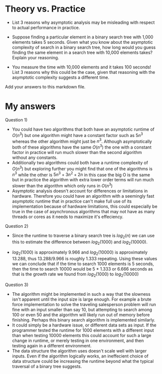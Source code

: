 # Theory vs. Practice

- List 3 reasons why asymptotic analysis may be misleading with respect to
  actual performance in practice.

- Suppose finding a particular element in a binary search tree with 1,000
  elements takes 5 seconds. Given what you know about the asymptotic complexity
  of search in a binary search tree, how long would you guess finding the same
  element in a search tree with 10,000 elements takes? Explain your reasoning.

- You measure the time with 10,000 elements and it takes 100 seconds! List 3
  reasons why this could be the case, given that reasoning with the asymptotic
  complexity suggests a different time.

Add your answers to this markdown file.

# My answers

Question 1)

- You could have two algorithms that both have an asymptotic runtime of $O(n^3)$ but one algorithm might have a constant factor such as $5n^3$ whereas the other algorithm might just be $n^3$. Although asymptotically both of these algorithms have the same $O(n^3)$ the one with a constant factor in practice will run much slower than the second algorithm without any constants.
- Additionally two algorithms could both have a runtime complexity of $O(n^3)$ but exploring further you might find that one of the algorithms is $n^3$ while the other is $5n^3 + 3n^2 + 2n$ in this case the big O is the same but in practice the algorithm with extra lower order terms will run much slower than the algorithm which only runs in $O(n^3)$
- Asymptotic analysis doesn't account for differences or limitations in hardware. Therefore you could have an algorithm with a seemingly fast asymptotic runtime that in practice can't make full use of its implementation because of hardware limitations, this could especially be true in the case of asynchronous algorithms that may not have as many threads or cores as it needs to maximize it's effeciency.

Question 2)

- Since the runtime to traverse a binary search tree is $log_2(n)$ we can use this to estimate the difference between $log_2(1000)$ and $log_2(10000)$.

- $log_2(1000)$ is approximately 9.966 and $log_2(10000)$ is approximately 13.288, thus 13.288/9.966 is roughly 1.333 repeating. Using these values we can conclude that if the time to search 1000 elements is 5 seconds, then the time to search 10000 would be 5 * 1.333 or 6.666 seconds as that is the growth rate we found from $log_2(1000)$ to $log_2(10000)$

Question 3)

- The algorithm might be implemented in such a way that the slowness isn't apparent until the input size is large enough. For example a brute force implementation to solve the traveling salesperson problem will run fine with an input smaller than say 10, but attempting to search among 100 or even 50 and the algorithm will likely run out of memory before finishing. Perhaps this binary search algorithm is implemented similarly. 
- It could simply be a hardware issue, or different data sets as input. If the programmer tested the runtime for 1000 elements with a different input than when testing 10000 elements this could account for such a large change in runtime, or merely testing in one environment, and then testing again in a different environment.
- The data structure the algorithm uses doesn't scale well with larger inputs. Even if the algorithm logically works, an ineffecient choice of data structure could be increasing the runtime beyond what the typical traversal of a binary tree suggests.